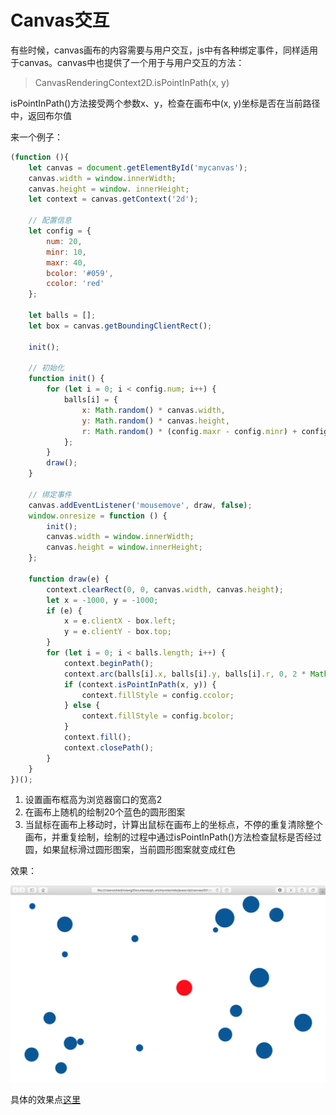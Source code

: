 # Canvas交互
有些时候，canvas画布的内容需要与用户交互，js中有各种绑定事件，同样适用于canvas。canvas中也提供了一个用于与用户交互的方法：

> CanvasRenderingContext2D.isPointInPath(x, y)

isPointInPath()方法接受两个参数x、y，检查在画布中(x, y)坐标是否在当前路径中，返回布尔值

来一个例子：
```javascript
(function (){
	let canvas = document.getElementById('mycanvas');
	canvas.width = window.innerWidth;
	canvas.height = window. innerHeight;
	let context = canvas.getContext('2d');

	// 配置信息
	let config = {
		num: 20,
		minr: 10,
		maxr: 40,
		bcolor: '#059',
		ccolor: 'red'
	};

	let balls = [];
	let box = canvas.getBoundingClientRect();

	init();

	// 初始化
	function init() {
		for (let i = 0; i < config.num; i++) {
			balls[i] = {
				x: Math.random() * canvas.width,
				y: Math.random() * canvas.height,
				r: Math.random() * (config.maxr - config.minr) + config.minr
			};
		}
		draw();
	}

	// 绑定事件
	canvas.addEventListener('mousemove', draw, false);
	window.onresize = function () {
		init();
		canvas.width = window.innerWidth;
		canvas.height = window.innerHeight;
	};

	function draw(e) {
		context.clearRect(0, 0, canvas.width, canvas.height);
		let x = -1000, y = -1000;
		if (e) {
			x = e.clientX - box.left;
			y = e.clientY - box.top;
		}
		for (let i = 0; i < balls.length; i++) {
			context.beginPath();
			context.arc(balls[i].x, balls[i].y, balls[i].r, 0, 2 * Math.PI, false);
			if (context.isPointInPath(x, y)) {
				context.fillStyle = config.ccolor;
			} else {
				context.fillStyle = config.bcolor;
			}
			context.fill();
			context.closePath();
		}
	}
})();
```

1. 设置画布框高为浏览器窗口的宽高2
2. 在画布上随机的绘制20个蓝色的圆形图案
3. 当鼠标在画布上移动时，计算出鼠标在画布上的坐标点，不停的重复清除整个画布，并重复绘制，绘制的过程中通过isPointInPath()方法检查鼠标是否经过圆，如果鼠标滑过圆形图案，当前圆形图案就变成红色

效果：

![](./images/00057.png)

具体的效果点[这里](http://www.shenjinxiang.com/pages/mydemo)
